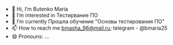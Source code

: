 - 👋 Hi, I’m Butenko Maria
- 👀 I’m interested in Тестирвание ПО
- 🌱 I’m currently Прошла обучение "Основы тестирования ПО" 
- 📫 How to reach me bmasha_96@mail.ru; telegram - @bmaria25
- 😄 Pronouns: ...


<!---
ButenkoMaria/ButenkoMaria is a ✨ special ✨ repository because its `README.md` (this file) appears on your GitHub profile.
You can click the Preview link to take a look at your changes.
--->

